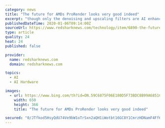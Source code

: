 ```yaml
---
category: news
title: "The future for AMDs ProRender looks very good indeed"
excerpt: "though only the denoising and upscaling filters are AI enhanced. The market for 3D renderers is crowded and the bar is very high. Since the goal is realism, it’s tough for 3D renderers to differentiate themselves. AMD’s combination of cross platform support, including nVidia GPUs, plus balanced CPU + GPU rendering gives AMD a chance to use ..."
publishedDateTime: 2020-01-06T09:14:00Z
sourceUrl: https://www.redsharknews.com/technology/item/6890-the-future-for-amds-prorender-looks-very-good-indeed
type: article
quality: 24
heat: 24
published: false

provider:
  name: redsharknews.com
  domain: redsharknews.com

topics:
  - AI
  - AI Hardware

images:
  - url: https://www.bing.com/th?id=ON.59C6875F06E180D5F73BDC8B99A6851C
    width: 650
    height: 366
    title: "The future for AMDs ProRender looks very good indeed"

secured: "0/JTfkod5HsyQdU74Ve9bW1oTrSxn2aQH1iWotbt16GC8Y1CmrzHDNamF4Ff6AZLp/2PM3+WLqlYSnOcVbPFqnJ/mgqN7GR0nYx0oJCeDfG+ROfHqyHwmGiQRtUJMKYfRPr64JtcNRKgIMI0TGfjvgfs+0zo1h/d6j7f2CcejaCxV2ZFktySGaQ9DcBQ4Ez+6mLt8rfjy+SxAElB4D5EG7ZK+AGePJ77P5gs5Z4o6Un8ThQt6B8Su1Zx2eEx78irbhdbecAAZpSnDRackIZi9w==;Fyos0tXpjdeiWWPBqlDmfg=="
---
```


